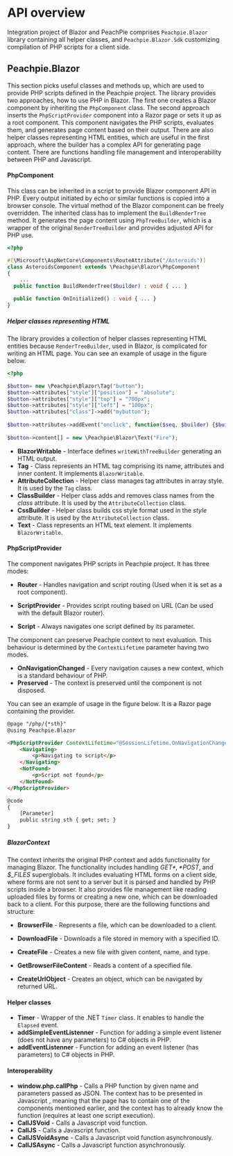 # API overview

Integration project of Blazor and PeachPie comprises `Peachpie.Blazor` library containing all helper classes, and `Peachpie.Blazor.Sdk` customizing compilation of PHP scripts for a client side.

## Peachpie.Blazor

This section picks useful classes and methods up, which are used to provide PHP scripts defined in the Peachpie project. The library provides two approaches, how to use PHP in Blazor. The first one creates a Blazor component by inheriting the ```PhpComponent``` class. The second approach inserts the ```PhpScriptProvider``` component into a Razor page or sets it up as a root component. This component navigates the PHP scripts, evaluates them, and generates page content based on their output. There are also helper classes representing HTML entities, which are useful in the first approach, where the builder has a complex API for generating page content. There are functions handling file management and interoperability between PHP and Javascript.

#### PhpComponent

This class can be inherited in a script to provide Blazor component API in PHP. Every output initiated by echo or similar functions is copied into a browser console. The virtual method of the Blazor component can be freely overridden. The inherited class has to implement the ```BuildRenderTree``` method. It generates the page content using ```PhpTreeBuilder```, which is a wrapper of the original ```RenderTreeBuilder``` and provides adjusted API for PHP use. 

```php
<?php

#[\Microsoft\AspNetCore\Components\RouteAttribute("/Asteroids")]
class AsteroidsComponent extends \Peachpie\Blazor\PhpComponent
{  
	...
  public function BuildRenderTree($builder) : void { ... }

  public function OnInitialized() : void { ... }
}
```

##### Helper classes representing HTML

The library provides a collection of helper classes representing HTML entities because ```RenderTreeBuilder```, used in Blazor, is complicated for writing an HTML page. You can see an example of usage in the figure below.

```php
<?php

$button= new \Peachpie\Blazor\Tag("button");
$button->attributes["style"]["position"] = "absolute";
$button->attributes["style"]["top"] = "700px";
$button->attributes["style"]["left"] = "100px";
$button->attributes["class"]->add("mybutton");        
        
$button->attributes->addEvent("onclick", function($seq, $builder) {$builder->AddEventMouseCallback($seq, "onclick", function($e) {$this->HandleFire();});});
        
$button->content[] = new \Peachpie\Blazor\Text("Fire");
```

- **BlazorWritable** - Interface defines ```writeWithTreeBuilder``` generating an HTML output. 
- **Tag** - Class represents an HTML tag comprising its name, attributes and inner content. It implements ```BlazorWritable```.  
- **AttributeCollection** - Helper class manages tag attributes in array style. It is used by the ```Tag``` class.
- **ClassBuilder** - Helper class adds and removes class names from the *class* attribute. It is used by the ```AttributeCollection``` class.  
- **CssBuilder** - Helper class builds css style format used in the *style* attribute. It is used by the ```AttributeCollection``` class.  
- **Text** - Class represents an HTML text element. It implements ```BlazorWritable```.  

#### PhpScriptProvider

The component navigates PHP scripts in Peachpie project. It has three modes:

- **Router** - Handles navigation and script routing (Used when it is set as a root component).

- **ScriptProvider** - Provides script routing based on URL (Can be used with the default Blazor router). 
- **Script** - Always navigates one script defined by its parameter. 

The component can preserve Peachpie context to next evaluation. This behaviour is determined by the ```ContextLifetime``` parameter having two modes.

- **OnNavigationChanged** - Every navigation causes a new context, which is a standard behaviour of PHP.
- **Preserved** - The context is preserved until the component is not disposed. 

You can see an example of usage in the figure below. It is a Razor page containing the provider.

```html
@page "/php/{*sth}"
@using Peachpie.Blazor

<PhpScriptProvider ContextLifetime="@SessionLifetime.OnNavigationChanged" Type="@PhpScriptProviderType.ScriptProvider">
    <Navigating>
        <p>Navigating to script</p>
    </Navigating>
    <NotFound>
        <p>Script not found</p>
    </NotFound>
</PhpScriptProvider>

@code
{
    [Parameter]
    public string sth { get; set; }
}
```

##### BlazorContext

The context inherits the original PHP context and adds functionality for managing Blazor. The  functionality includes handling *$GET*, *$POST*, and *$_FILES* superglobals. It includes evaluating HTML forms on a client side, where forms are not sent to a server but it is parsed and handled by PHP scripts inside a browser. It also provides file management like reading uploaded files by forms or creating a new one, which can be downloaded back to a client.  For this purpose, there are the following functions and structure:

- **BrowserFile** - Represents a file, which can be downloaded to a client.

- **DownloadFile** - Downloads a file stored in memory with a specified ID.
- **CreateFile** - Creates a new file with given content, name, and type.
- **GetBrowserFileContent** - Reads a content of a specified file.
- **CreateUrlObject** - Creates an object, which can be navigated by returned URL.

#### Helper classes 

- **Timer** - Wrapper of the .NET ```Timer``` class. It enables to handle the ```Elapsed``` event.
- **addSimpleEventListenner** - Function for adding a simple event listener (does not have any parameters) to C# objects in PHP.
- **addEventListenner** - Function for adding an event listener (has parameters) to C# objects in PHP.

#### Interoperability

- **window.php.callPhp** - Calls a PHP function by given name and parameters passed as JSON. The context has to be presented in Javascript , meaning that the page has to contain one of the components mentioned earlier, and the context has to already know the function (requires at least one script execution).
- **CallJSVoid** - Calls a Javascript void function.
- **CallJS** - Calls a Javascript function.
- **CallJSVoidAsync** - Calls a Javascript void function asynchronously.
- **CallJSAsync** - Calls a Javascript function asynchronously.
